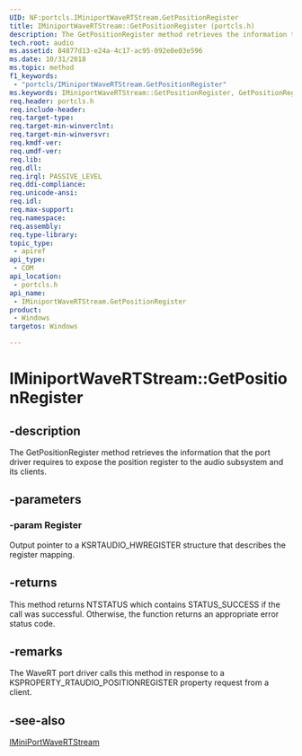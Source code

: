 ```yaml
---
UID: NF:portcls.IMiniportWaveRTStream.GetPositionRegister
title: IMiniportWaveRTStream::GetPositionRegister (portcls.h)
description: The GetPositionRegister method retrieves the information that the port driver requires to expose the position register to the audio subsystem and its clients.
tech.root: audio
ms.assetid: 84877d13-e24a-4c17-ac95-092e0e03e596
ms.date: 10/31/2018
ms.topic: method
f1_keywords:
 - "portcls/IMiniportWaveRTStream.GetPositionRegister"
ms.keywords: IMiniportWaveRTStream::GetPositionRegister, GetPositionRegister, IMiniportWaveRTStream.GetPositionRegister, IMiniportWaveRTStream::GetPositionRegister, IMiniportWaveRTStream.GetPositionRegister
req.header: portcls.h
req.include-header:
req.target-type:
req.target-min-winverclnt:
req.target-min-winversvr:
req.kmdf-ver:
req.umdf-ver:
req.lib:
req.dll:
req.irql: PASSIVE_LEVEL
req.ddi-compliance:
req.unicode-ansi:
req.idl:
req.max-support:
req.namespace:
req.assembly:
req.type-library: 
topic_type: 
 - apiref
api_type: 
 - COM
api_location: 
 - portcls.h
api_name: 
 - IMiniportWaveRTStream.GetPositionRegister
product: 
 - Windows
targetos: Windows

---
```


# IMiniportWaveRTStream::GetPositionRegister


## -description

The GetPositionRegister method retrieves the information that the port driver requires to expose the position register to the audio subsystem and its clients.

## -parameters

### -param Register

Output pointer to a KSRTAUDIO_HWREGISTER structure that describes the register mapping.


## -returns
This method returns NTSTATUS which contains STATUS_SUCCESS if the call was successful. Otherwise, the function returns an appropriate error status code.

## -remarks
The WaveRT port driver calls this method in response to a KSPROPERTY_RTAUDIO_POSITIONREGISTER property request from a client.

## -see-also

[IMiniPortWaveRTStream](nn-portcls-iminiportwavertstream.md)
